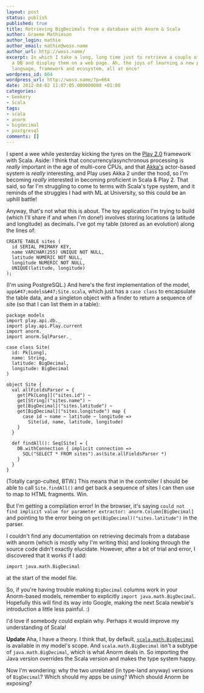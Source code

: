```yaml
---
layout: post
status: publish
published: true
title: Retrieving BigDecimals from a database with Anorm & Scala
author: Graeme Mathieson
author_login: mathie
author_email: mathie@woss.name
author_url: http://woss.name/
excerpt: In which I take a long, long time just to retrieve a couple of numbers from
  a DB and display them on a web page. Ah, the joys of learning a new programming
  language, framework and ecosystem, all at once!
wordpress_id: 664
wordpress_url: http://woss.name/?p=664
date: 2012-04-02 11:07:05.000000000 +01:00
categories:
- Geekery
- Scala
tags:
- scala
- anorm
- bigdecimal
- postgresql
comments: []
---
```

I spent a wee while yesterday kicking the tyres on the [Play 2.0](http:&#47;&#47;www.playframework.org&#47;) framework with Scala. Aside: I think that concurrency&#47;asynchronous processing is *really* important in the age of multi-core CPUs, and that [Akka's](http:&#47;&#47;akka.io&#47;) actor-based system is *really* interesting, and Play uses Akka 2 under the hood, so I'm becoming *really* interested in becoming proficient in Scala & Play 2. That said, so far I'm struggling to come to terms with Scala's type system, and it reminds of the struggles I had with ML at University, so this could be an uphill battle!

Anyway, that's not what this is about. The toy application I'm trying to build (which I'll share if and when I'm done!) involves storing locations (a latitude and longitude) as decimals. I've got my table (stored as an evolution) along the lines of:

    CREATE TABLE sites (
      id SERIAL PRIMARY KEY,
      name VARCHAR(255) UNIQUE NOT NULL,
      latitude NUMERIC NOT NULL,
      longitude NUMERIC NOT NULL,
      UNIQUE(latitude, longitude)
    );

(I'm using PostgreSQL.) And here's the first implementation of the model, `app&#47;models&#47;Site.scala`, which just has a `case class` to encapsulate the table data, and a singleton object with a finder to return a sequence of site (so that I can list them in a table):

    package models
    import play.api.db._
    import play.api.Play.current
    import anorm._
    import anorm.SqlParser._

    case class Site(
      id: Pk[Long],
      name: String,
      latitude: BigDecimal,
      longitude: BigDecimal
    )

    object Site {
      val allFieldsParser = {
        get[Pk[Long]]("sites.id") ~
        get[String]("sites.name") ~
        get[BigDecimal]("sites.latitude") ~
        get[BigDecimal]("sites.longitude") map {
          case id ~ name ~ latitude ~ longitude =>
            Site(id, name, latitude, longitude)
        }
      }

      def findAll(): Seq[Site] = {
        DB.withConnection { implicit connection =>
          SQL("SELECT * FROM sites").as(Site.allFieldsParser *)
        }
      }
    }

(Totally cargo-culted, BTW.) This means that in the controller I should be able to call `Site.findAll()` and get back a sequence of sites I can then use to map to HTML fragments. Win.

But I'm getting a compilation error! In the browser, it's saying `could not find implicit value for parameter extractor: anorm.Column[BigDecimal]` and pointing to the error being on `get(BigDecimal)("sites.latitude")` in the parser.

I couldn't find any documentation on retrieving decimals from a database with anorm (which is mostly why I'm writing this) and looking through the source code didn't exactly elucidate. However, after a bit of trial and error, I discovered that it works if I add:

    import java.math.BigDecimal

at the start of the model file.

So, if you're having trouble making `BigDecimal` columns work in your Anorm-based models, remember to explicitly `import java.math.BigDecimal`. Hopefully this will find its way into Google, making the next Scala newbie's introduction a little less painful. :)

I'd love if somebody could explain why. Perhaps it would improve my understanding of Scala!

**Update** Aha, I have a theory. I think that, by default, [`scala.math.BigDecimal`](http:&#47;&#47;www.scala-lang.org&#47;api&#47;current&#47;index.html#scala.math.BigDecimal) is available in my model's scope. And `scala.math.BigDecimal` isn't a subtype of `java.math.BigDecimal`, which is what Anorm deals in. So importing the Java version overrides the Scala version and makes the type system happy.

Now I'm wondering: why the two unrelated (in type-land anyway) versions of `BigDecimal`? Which should my apps be using? Which should Anorm be exposing?
